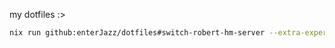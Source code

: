 my dotfiles :>

```bash
nix run github:enterJazz/dotfiles#switch-robert-hm-server --extra-experimental-features nix-command --extra-experimental-features flakes
```
